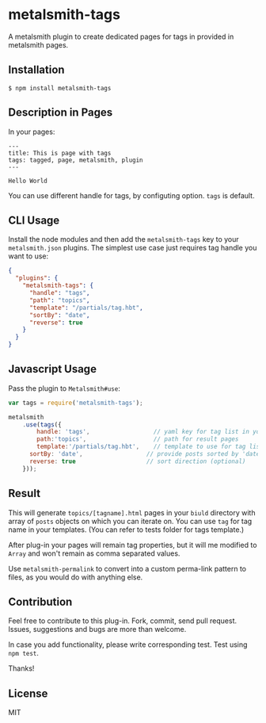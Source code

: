 # metalsmith-tags

  A metalsmith plugin to create dedicated pages for tags in provided in metalsmith pages.

## Installation

    $ npm install metalsmith-tags

## Description in Pages

  In your pages:

```
---
title: This is page with tags
tags: tagged, page, metalsmith, plugin
---

Hello World
```

You can use different handle for tags, by configuting option. `tags` is default.


## CLI Usage

  Install the node modules and then add the `metalsmith-tags` key to your `metalsmith.json` plugins. The simplest use case just requires tag handle you want to use:

```json
{
  "plugins": {
    "metalsmith-tags": {
      "handle": "tags",
      "path": "topics",
      "template": "/partials/tag.hbt",
      "sortBy": "date",
      "reverse": true
    }
  }
}
```

## Javascript Usage

  Pass the plugin to `Metalsmith#use`:

```js
var tags = require('metalsmith-tags');

metalsmith
	.use(tags({
	    handle: 'tags',                  // yaml key for tag list in you pages
	    path:'topics',                   // path for result pages
	    template:'/partials/tag.hbt',    // template to use for tag listing
      sortBy: 'date',                  // provide posts sorted by 'date' (optional)
      reverse: true                    // sort direction (optional)
	}));
```

## Result

  This will generate `topics/[tagname].html` pages in your `biuld` directory with array of `posts` objects on which you can iterate on. You can use `tag` for tag name in your templates. (You can refer to tests folder for tags template.)

  After plug-in your pages will remain tag properties, but it will me modified to `Array` and won't remain as comma separated values.

  Use `metalsmith-permalink` to convert into a custom perma-link pattern to files, as you would do with anything else.

## Contribution

  Feel free to contribute to this plug-in. Fork, commit, send pull request.
  Issues, suggestions and bugs are more than welcome.

  In case you add functionality, please write corresponding test. Test using `npm test`.

  Thanks!

## License

  MIT